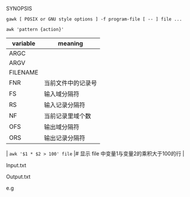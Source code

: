 
SYNOPSIS

`gawk [ POSIX or GNU style options ] -f program-file [ -- ] file ...`

`awk 'pattern {action}'` 


| variable | meaning 
--- | --- 
| ARGC | 
| ARGV | 
| FILENAME | 
| FNR | 当前文件中的记录号
| FS | 输入域分隔符
| RS | 输入记录分隔符
| NF | 当前记录里域个数
| OFS | 输出域分隔符
| ORS | 输出记录分隔符

| `awk '$1 * $2 > 100' file`  |# 显示 file 中变量1与变量2的乘积大于100的行
| 




Input.txt


Output.txt




e.g

